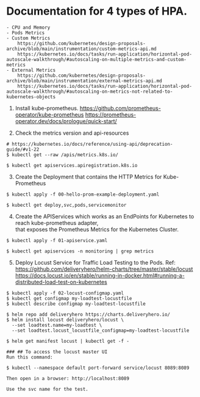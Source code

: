 # Documentation for 4 types of HPA. 
    - CPU and Memory
    - Pods Metrics
    - Custom Metrics 
        https://github.com/kubernetes/design-proposals-archive/blob/main/instrumentation/custom-metrics-api.md
        https://kubernetes.io/docs/tasks/run-application/horizontal-pod-autoscale-walkthrough/#autoscaling-on-multiple-metrics-and-custom-metrics
    - External Metrics 
        https://github.com/kubernetes/design-proposals-archive/blob/main/instrumentation/external-metrics-api.md
        https://kubernetes.io/docs/tasks/run-application/horizontal-pod-autoscale-walkthrough/#autoscaling-on-metrics-not-related-to-kubernetes-objects
    
1. Install kube-prometheus.
https://github.com/prometheus-operator/kube-prometheus
https://prometheus-operator.dev/docs/prologue/quick-start/

2. Check the metrics version and api-resources
```
# https://kubernetes.io/docs/reference/using-api/deprecation-guide/#v1-22
$ kubectl get --raw /apis/metrics.k8s.io/

$ kubectl get apiservices.apiregistration.k8s.io
```

3. Create the Deployment that contains the HTTP Metrics for Kube-Prometheus
```
$ kubectl apply -f 00-hello-prom-example-deployment.yaml

$ kubectl get deploy,svc,pods,servicemonitor
```

4. Create the APIServices which works as an EndPoints for Kubernetes to reach kube-prometheus adapter,  
that exposes the Prometheus Metrics for the Kubernetes Cluster.

```
$ kubectl apply -f 01-apiservice.yaml

$ kubectl get apiservices -n monitoring | grep metrics
```

5. Deploy Locust Service for Traffic Load Testing to the Pods.
Ref: https://github.com/deliveryhero/helm-charts/tree/master/stable/locust
https://docs.locust.io/en/stable/running-in-docker.html#running-a-distributed-load-test-on-kubernetes

```
$ kubectl apply -f 02-locust-configmap.yaml
$ kubectl get configmap my-loadtest-locustfile
$ kubectl describe configmap my-loadtest-locustfile

$ helm repo add deliveryhero https://charts.deliveryhero.io/
$ helm install locust deliveryhero/locust \
  --set loadtest.name=my-loadtest \
  --set loadtest.locust_locustfile_configmap=my-loadtest-locustfile

$ helm get manifest locust | kubectl get -f -

### ## To access the locust master UI
Run this command:

$ kubectl --namespace default port-forward service/locust 8089:8089

Then open in a browser: http://localhost:8089

Use the svc name for the test.
```